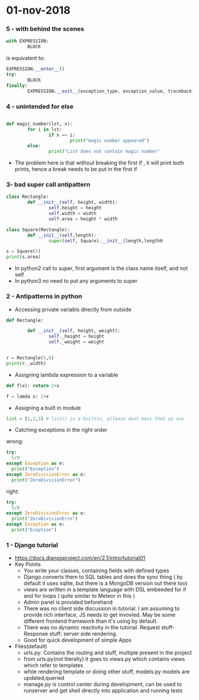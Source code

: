 # 01-nov-2018

### 5 - with behind the scenes

```python
with EXPRESSION:
        BLOCK
```
is equivalent to:
```python
EXPRESSION.__enter__()
try:
        BLOCK
finally:
        EXPRESSION.__exit__(exception_type, exception_value, traceback)
```

### 4 - unintended for else

```python

def magic_number(lst, x):
        for i in lst:
                if x == i:
                        print("magic number appeared")
        else:
                print("List does not contain magic number"

```

- The problem here is that without breaking the first if , it will print both prints, hence a break needs to be put in the first if

### 3- bad super call antipattern

```python
class Rectangle:
        def __init__(self, height, width):
                self.height = height
                self.width = width
                self.area = height * width

class Square(Rectangle):
        def __init__(self,length):
                super(self, Square).__init__(length,length0

s = Square(5)
print(s.area)
```

 - In python2 call to super, first argument is the class name itself, and not self
 - In python3 no need to put any arguments to super






### 2 - Antipatterns in python

- Accessing private variabls directly from outside
```python
def Rectangle:

        def __init__(self, height, weight):
                self._height = height
                self._weight = weight


r = Rectangle(5,6)
print(r._width)
```

- Assigning lambda expression to a variable
```python
def f(x): return 2+x

f = lamda x: 2+x 
```

- Assigning a built in module 
```python
list = [1,2,3] # list() is a builtin, pllease dont mess that up xce
```
- Catching exceptions in the right order

wrong:
```python
try:
  5/0
except Exception as e:
  print("Exception")
except ZeroDivisionError as e:
  print("ZeroDivisionError")
```
right:
```python
try:
  5/0
except ZeroDivisionError as e:
  print("ZeroDivisionErro")
except Exception as e:
  print("Eception")
```


### 1 - Django tutorial

- https://docs.djangoproject.com/en/2.1/intro/tutorial01  
- Key Points
  - You write your classes, containing fields with defined types
  - Django converts them to SQL tables and does the sync thing  ( by default it uses sqlite, but there is a MongoDB version out there too)
  - views are written in a template language with DSL embeeded for if and for loops ( quite similar to Meteor in this )
  - Admin panel is provided beforehand
  - There was no client side discussion in tutorial. I am assuming to provide rich interface, JS needs to get invovled. May be some different frontend framework than it's using by default.
  - There was no dynamic reactivity in the tutorial. Request stuff- Response stuff: server side rendering.
  - Good for quick development of simple Apps
- Files(default)
  - urls.py: Contains the routing and stuff, multiple present in the project
  - from urls.py(not literally) it goes to views.py which contains views which refer to templates
  - while rendering template or doing other stuff, models.py models are updated,queried
  - manage.py is control center during development, can be used to runserver and get shell directly into application and running tests
